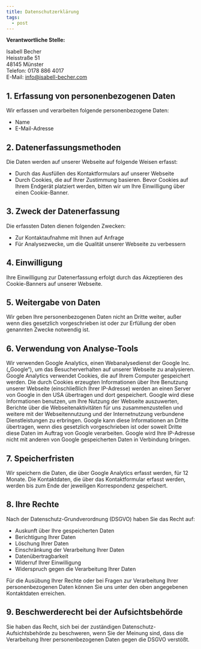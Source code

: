 ```yaml
---
title: Datenschutzerklärung
tags:
  - post
---
```

**Verantwortliche Stelle:**

Isabell Becher\
Heisstraße 51\
48145 Münster\
Telefon: 0178 886 4017\
E-Mail: [info@isabell-becher.com](mailto:info@isabell-becher.com)

## **1. Erfassung von personenbezogenen Daten**

Wir erfassen und verarbeiten folgende personenbezogene Daten:

* Name
* E-Mail-Adresse

## **2. Datenerfassungsmethoden**

Die Daten werden auf unserer Webseite auf folgende Weisen erfasst:

* Durch das Ausfüllen des Kontaktformulars auf unserer Webseite
* Durch Cookies, die auf Ihrer Zustimmung basieren. Bevor Cookies auf Ihrem Endgerät platziert werden, bitten wir um Ihre Einwilligung über einen Cookie-Banner.

## **3. Zweck der Datenerfassung**

Die erfassten Daten dienen folgenden Zwecken:

* Zur Kontaktaufnahme mit Ihnen auf Anfrage
* Für Analysezwecke, um die Qualität unserer Webseite zu verbessern

## **4. Einwilligung**

Ihre Einwilligung zur Datenerfassung erfolgt durch das Akzeptieren des Cookie-Banners auf unserer Webseite.

## **5. Weitergabe von Daten**

Wir geben Ihre personenbezogenen Daten nicht an Dritte weiter, außer wenn dies gesetzlich vorgeschrieben ist oder zur Erfüllung der oben genannten Zwecke notwendig ist.

## **6. Verwendung von Analyse-Tools**

Wir verwenden Google Analytics, einen Webanalysedienst der Google Inc. („Google“), um das Besucherverhalten auf unserer Webseite zu analysieren. Google Analytics verwendet Cookies, die auf Ihrem Computer gespeichert werden. Die durch Cookies erzeugten Informationen über Ihre Benutzung unserer Webseite (einschließlich Ihrer IP-Adresse) werden an einen Server von Google in den USA übertragen und dort gespeichert. Google wird diese Informationen benutzen, um Ihre Nutzung der Webseite auszuwerten, Berichte über die Webseitenaktivitäten für uns zusammenzustellen und weitere mit der Webseitennutzung und der Internetnutzung verbundene Dienstleistungen zu erbringen. Google kann diese Informationen an Dritte übertragen, wenn dies gesetzlich vorgeschrieben ist oder soweit Dritte diese Daten im Auftrag von Google verarbeiten. Google wird Ihre IP-Adresse nicht mit anderen von Google gespeicherten Daten in Verbindung bringen.

## **7. Speicherfristen**

Wir speichern die Daten, die über Google Analytics erfasst werden, für 12 Monate. Die Kontaktdaten, die über das Kontaktformular erfasst werden, werden bis zum Ende der jeweiligen Korrespondenz gespeichert.

## **8. Ihre Rechte**

Nach der Datenschutz-Grundverordnung (DSGVO) haben Sie das Recht auf:

* Auskunft über Ihre gespeicherten Daten
* Berichtigung Ihrer Daten
* Löschung Ihrer Daten
* Einschränkung der Verarbeitung Ihrer Daten
* Datenübertragbarkeit
* Widerruf Ihrer Einwilligung
* Widerspruch gegen die Verarbeitung Ihrer Daten

Für die Ausübung Ihrer Rechte oder bei Fragen zur Verarbeitung Ihrer personenbezogenen Daten können Sie uns unter den oben angegebenen Kontaktdaten erreichen.

## **9. Beschwerderecht bei der Aufsichtsbehörde**

Sie haben das Recht, sich bei der zuständigen Datenschutz-Aufsichtsbehörde zu beschweren, wenn Sie der Meinung sind, dass die Verarbeitung Ihrer personenbezogenen Daten gegen die DSGVO verstößt.